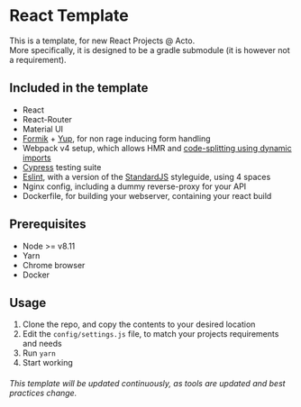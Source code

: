 # React Template
This is a template, for new React Projects @ Acto.  
More specifically, it is designed to be a gradle submodule (it is however not a requirement).

## Included in the template
* React  
* React-Router  
* Material UI  
* [Formik](https://github.com/jaredpalmer/formik) + [Yup](https://github.com/jquense/yup), for non rage inducing form handling
* Webpack v4 setup, which allows HMR and [code-splitting using dynamic imports](https://github.com/jamiebuilds/react-loadable)  
* [Cypress](https://www.cypress.io/) testing suite  
* [Eslint](https://eslint.org/), with a version of the [StandardJS](https://standardjs.com/) styleguide, using 4 spaces
* Nginx config, including a dummy reverse-proxy for your API  
* Dockerfile, for building your webserver, containing your react build  

## Prerequisites
* Node >= v8.11  
* Yarn  
* Chrome browser  
* Docker  

## Usage
1. Clone the repo, and copy the contents to your desired location
2. Edit the `config/settings.js` file, to match your projects requirements and needs
3. Run `yarn`
4. Start working

###### This template will be updated continuously, as tools are updated and best practices change.
